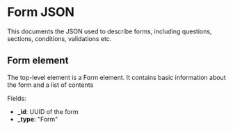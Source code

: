 # Form JSON

This documents the JSON used to describe forms, including questions, sections, conditions, validations etc.

## Form element

The top-level element is a Form element. It contains basic information about the form and a list of contents

Fields:
* **_id**: UUID of the form
* **_type**: "Form" 


